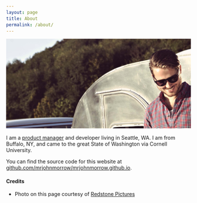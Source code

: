 ```yaml
---
layout: page
title: About
permalink: /about/
---
```


![Me!](/images/me-potrait.jpg)

I am a [product manager](http://mrjohnmorrow.com/JohnMorrowResume.pdf) and developer living in Seattle, WA.  I am from Buffalo, NY, and came to the great State of Washington via Cornell University. 

You can find the source code for this website at  [github.com/mrjohnmorrow/mrjohnmorrow.github.io](https://github.com/mrjohnmorrow/mrjohnmorrow.github.io).

#### Credits

* Photo on this page courtesy of [Redstone Pictures](http://redstonepictures.com)
